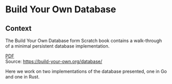 # Build Your Own Database

## Context
The Build Your Own Database form Scratch book contains a walk-through of a minimal persistent database implementation.

[PDF](./build-your-own-database.pdf)  
Source: https://build-your-own.org/database/

Here we work on two implementations of the database presented, one in Go and one in Rust.
